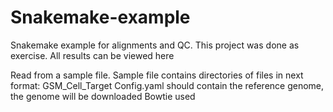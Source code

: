 # Snakemake-example
Snakemake example for alignments and QC. This project was done as exercise. All results can be viewed here


Read from a sample file. Sample file contains directories of files in next format: GSM_Cell_Target
Config.yaml should contain the reference genome, the genome will be downloaded
Bowtie used
